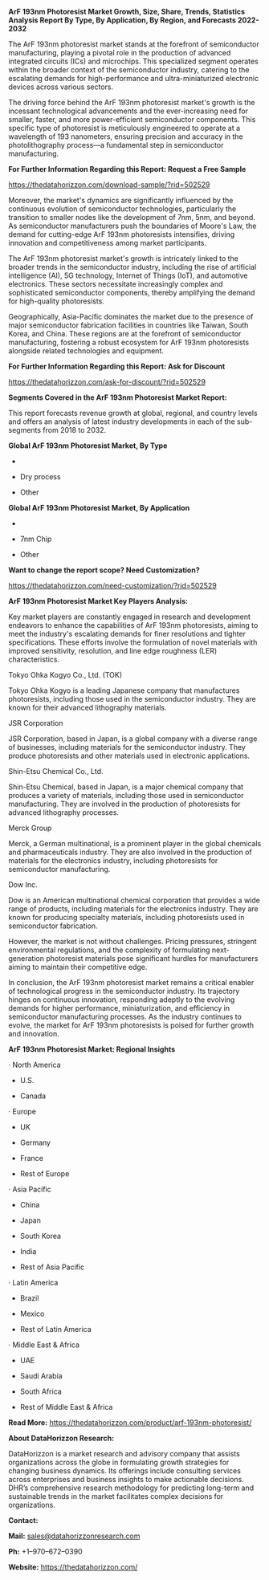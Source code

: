 **ArF 193nm Photoresist Market Growth, Size, Share, Trends, Statistics
Analysis Report By Type, By Application, By Region, and Forecasts
2022-2032**

The ArF 193nm photoresist market stands at the forefront of
semiconductor manufacturing, playing a pivotal role in the production of
advanced integrated circuits (ICs) and microchips. This specialized
segment operates within the broader context of the semiconductor
industry, catering to the escalating demands for high-performance and
ultra-miniaturized electronic devices across various sectors.

The driving force behind the ArF 193nm photoresist market's growth is
the incessant technological advancements and the ever-increasing need
for smaller, faster, and more power-efficient semiconductor components.
This specific type of photoresist is meticulously engineered to operate
at a wavelength of 193 nanometers, ensuring precision and accuracy in
the photolithography process—a fundamental step in semiconductor
manufacturing.

**For Further Information Regarding this Report: Request a Free Sample**

<https://thedatahorizzon.com/download-sample/?rid=502529>

Moreover, the market's dynamics are significantly influenced by the
continuous evolution of semiconductor technologies, particularly the
transition to smaller nodes like the development of 7nm, 5nm, and
beyond. As semiconductor manufacturers push the boundaries of Moore's
Law, the demand for cutting-edge ArF 193nm photoresists intensifies,
driving innovation and competitiveness among market participants.

The ArF 193nm photoresist market's growth is intricately linked to the
broader trends in the semiconductor industry, including the rise of
artificial intelligence (AI), 5G technology, Internet of Things (IoT),
and automotive electronics. These sectors necessitate increasingly
complex and sophisticated semiconductor components, thereby amplifying
the demand for high-quality photoresists.

Geographically, Asia-Pacific dominates the market due to the presence of
major semiconductor fabrication facilities in countries like Taiwan,
South Korea, and China. These regions are at the forefront of
semiconductor manufacturing, fostering a robust ecosystem for ArF 193nm
photoresists alongside related technologies and equipment.

**For Further Information Regarding this Report: Ask for Discount**

<https://thedatahorizzon.com/ask-for-discount/?rid=502529>

**Segments Covered in the ArF 193nm Photoresist Market Report:**

This report forecasts revenue growth at global, regional, and country
levels and offers an analysis of latest industry developments in each of
the sub-segments from 2018 to 2032.

**Global ArF 193nm Photoresist Market, By Type**

-   

-   Dry process

-   Other

**Global ArF 193nm Photoresist Market, By Application**

-   

-   7nm Chip

-   Other

**Want to change the report scope? Need Customization?**

<https://thedatahorizzon.com/need-customization/?rid=502529>

**ArF 193nm Photoresist Market Key Players Analysis:**

Key market players are constantly engaged in research and development
endeavors to enhance the capabilities of ArF 193nm photoresists, aiming
to meet the industry's escalating demands for finer resolutions and
tighter specifications. These efforts involve the formulation of novel
materials with improved sensitivity, resolution, and line edge roughness
(LER) characteristics.

Tokyo Ohka Kogyo Co., Ltd. (TOK)

Tokyo Ohka Kogyo is a leading Japanese company that manufactures
photoresists, including those used in the semiconductor industry. They
are known for their advanced lithography materials.

JSR Corporation

JSR Corporation, based in Japan, is a global company with a diverse
range of businesses, including materials for the semiconductor industry.
They produce photoresists and other materials used in electronic
applications.

Shin-Etsu Chemical Co., Ltd.

Shin-Etsu Chemical, based in Japan, is a major chemical company that
produces a variety of materials, including those used in semiconductor
manufacturing. They are involved in the production of photoresists for
advanced lithography processes.

Merck Group

Merck, a German multinational, is a prominent player in the global
chemicals and pharmaceuticals industry. They are also involved in the
production of materials for the electronics industry, including
photoresists for semiconductor manufacturing.

Dow Inc.

Dow is an American multinational chemical corporation that provides a
wide range of products, including materials for the electronics
industry. They are known for producing specialty materials, including
photoresists used in semiconductor fabrication.

However, the market is not without challenges. Pricing pressures,
stringent environmental regulations, and the complexity of formulating
next-generation photoresist materials pose significant hurdles for
manufacturers aiming to maintain their competitive edge.

In conclusion, the ArF 193nm photoresist market remains a critical
enabler of technological progress in the semiconductor industry. Its
trajectory hinges on continuous innovation, responding adeptly to the
evolving demands for higher performance, miniaturization, and efficiency
in semiconductor manufacturing processes. As the industry continues to
evolve, the market for ArF 193nm photoresists is poised for further
growth and innovation.

**ArF 193nm Photoresist Market: Regional Insights**

· North America

-   U.S.

-   Canada

· Europe

-   UK

-   Germany

-   France

-   Rest of Europe

· Asia Pacific

-   China

-   Japan

-   South Korea

-   India

-   Rest of Asia Pacific

· Latin America

-   Brazil

-   Mexico

-   Rest of Latin America

· Middle East & Africa

-   UAE

-   Saudi Arabia

-   South Africa

-   Rest of Middle East & Africa

**Read More:**
<https://thedatahorizzon.com/product/arf-193nm-photoresist/>

**About DataHorizzon Research:**

DataHorizzon is a market research and advisory company that assists
organizations across the globe in formulating growth strategies for
changing business dynamics. Its offerings include consulting services
across enterprises and business insights to make actionable decisions.
DHR’s comprehensive research methodology for predicting long-term and
sustainable trends in the market facilitates complex decisions for
organizations.

**Contact:**

**Mail:** <sales@datahorizzonresearch.com>

**Ph:** +1–970–672–0390

**Website:** <https://thedatahorizzon.com/>
